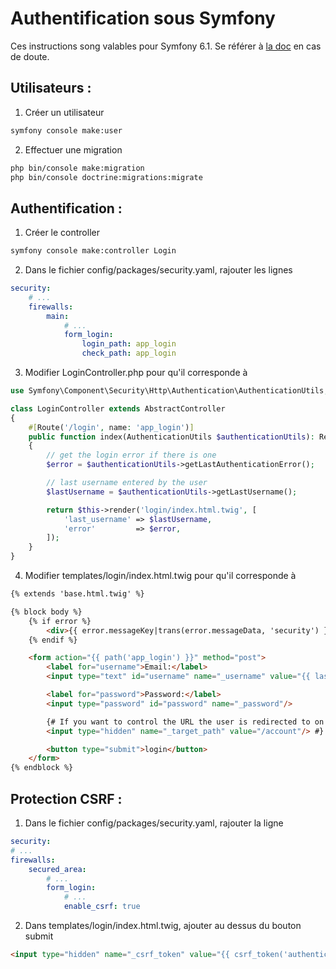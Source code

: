 # Authentification sous Symfony

Ces instructions song valables pour Symfony 6.1. Se référer à [la doc](https://symfony.com/doc/current/security.html#form-login) en cas de doute.

## Utilisateurs :
1. Créer un utilisateur

```bash
symfony console make:user
```

2. Effectuer une migration

```bash
php bin/console make:migration
php bin/console doctrine:migrations:migrate
```

## Authentification :
1. Créer le controller

```bash
symfony console make:controller Login
```

2. Dans le fichier config/packages/security.yaml, rajouter les lignes

```yaml
security:
    # ...
    firewalls:
        main:
            # ...
            form_login:
                login_path: app_login
                check_path: app_login
```

3. Modifier LoginController.php pour qu'il corresponde à

```php
use Symfony\Component\Security\Http\Authentication\AuthenticationUtils;

class LoginController extends AbstractController
{
    #[Route('/login', name: 'app_login')]
    public function index(AuthenticationUtils $authenticationUtils): Response
    {
        // get the login error if there is one
        $error = $authenticationUtils->getLastAuthenticationError();

        // last username entered by the user
        $lastUsername = $authenticationUtils->getLastUsername();

        return $this->render('login/index.html.twig', [
            'last_username' => $lastUsername,
            'error'         => $error,
        ]);
    }
}
```

4. Modifier templates/login/index.html.twig pour qu'il corresponde à

```html
{% extends 'base.html.twig' %}

{% block body %}
    {% if error %}
        <div>{{ error.messageKey|trans(error.messageData, 'security') }}</div>
    {% endif %}

    <form action="{{ path('app_login') }}" method="post">
        <label for="username">Email:</label>
        <input type="text" id="username" name="_username" value="{{ last_username }}"/>

        <label for="password">Password:</label>
        <input type="password" id="password" name="_password"/>

        {# If you want to control the URL the user is redirected to on success
        <input type="hidden" name="_target_path" value="/account"/> #}

        <button type="submit">login</button>
    </form>
{% endblock %}
```

## Protection CSRF :
1. Dans le fichier config/packages/security.yaml, rajouter la ligne

```yaml
security:
# ...
firewalls:
    secured_area:
        # ...
        form_login:
            # ...
            enable_csrf: true
```

2. Dans templates/login/index.html.twig, ajouter au dessus du bouton submit

```html
<input type="hidden" name="_csrf_token" value="{{ csrf_token('authenticate') }}">
```